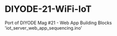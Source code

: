 # DIYODE-21-WiFi-IoT
Port of DIYODE Mag #21 - Web App Building Blocks 'iot_server_web_app_sequencing.ino'

